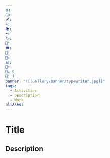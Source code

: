 ```yaml
---
🌐: 
🗓️: 
🖋️: 
✍️: 
📚: 
⬅️: 
🏷️: 
🎫: 
🎟️: 
📇: 
🔖: 
📊: 
🏁: 
🏹: 0
🎯: 1
banner: "![[Gallery/Banner/typewriter.jpg]]"
tags:
  - Activities
  - Description
  - Work
aliases:
---
```

# Title

## Description

